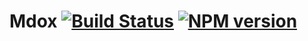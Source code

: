 # Mdox [![Build Status][build]][build-link] [![NPM version][version]][version-link]
[build]: https://travis-ci.org/Katochimoto/mdox.png?branch=master
[build-link]: https://travis-ci.org/Katochimoto/mdox
[version]: https://badge.fury.io/js/mdox.png
[version-link]: http://badge.fury.io/js/mdox
